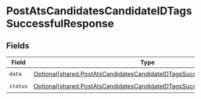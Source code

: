 # PostAtsCandidatesCandidateIDTagsSuccessfulResponse


## Fields

| Field                                                                                                                                                            | Type                                                                                                                                                             | Required                                                                                                                                                         | Description                                                                                                                                                      |
| ---------------------------------------------------------------------------------------------------------------------------------------------------------------- | ---------------------------------------------------------------------------------------------------------------------------------------------------------------- | ---------------------------------------------------------------------------------------------------------------------------------------------------------------- | ---------------------------------------------------------------------------------------------------------------------------------------------------------------- |
| `data`                                                                                                                                                           | [Optional[shared.PostAtsCandidatesCandidateIDTagsSuccessfulResponseData]](undefined/models/shared/postatscandidatescandidateidtagssuccessfulresponsedata.md)     | :heavy_check_mark:                                                                                                                                               | N/A                                                                                                                                                              |
| `status`                                                                                                                                                         | [Optional[shared.PostAtsCandidatesCandidateIDTagsSuccessfulResponseStatus]](undefined/models/shared/postatscandidatescandidateidtagssuccessfulresponsestatus.md) | :heavy_check_mark:                                                                                                                                               | N/A                                                                                                                                                              |